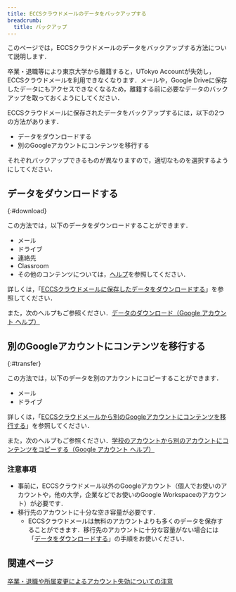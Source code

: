 ```yaml
---
title: ECCSクラウドメールのデータをバックアップする
breadcrumb:
  title: バックアップ
---
```


このページでは，ECCSクラウドメールのデータをバックアップする方法について説明します．

卒業・退職等により東京大学から離籍すると，UTokyo Accountが失効し，ECCSクラウドメールを利用できなくなります．メールや，Google Driveに保存したデータにもアクセスできなくなるため，離籍する前に必要なデータのバックアップを取っておくようにしてください．

ECCSクラウドメールに保存されたデータをバックアップするには，以下の2つの方法があります．

* データをダウンロードする
* 別のGoogleアカウントにコンテンツを移行する

それぞれバックアップできるものが異なりますので，適切なものを選択するようにしてください．

## データをダウンロードする
{:#download}

この方法では，以下のデータをダウンロードすることができます．

* メール
* ドライブ
* 連絡先
* Classroom
* その他のコンテンツについては，[ヘルプ](https://support.google.com/accounts/answer/3024190)を参照してください．

詳しくは，「[ECCSクラウドメールに保存したデータをダウンロードする](download/)」を参照してください．

また，次のヘルプもご参照ください．[データのダウンロード（Google アカウント ヘルプ）](https://support.google.com/accounts/answer/3024190)

## 別のGoogleアカウントにコンテンツを移行する
{:#transfer}

この方法では，以下のデータを別のアカウントにコピーすることができます．

* メール
* ドライブ

詳しくは，「[ECCSクラウドメールから別のGoogleアカウントにコンテンツを移行する](transfer/)」を参照してください．

また，次のヘルプもご参照ください．[学校のアカウントから別のアカウントにコンテンツをコピーする（Google アカウント ヘルプ）](https://support.google.com/accounts/answer/6386856)

### 注意事項

* 事前に，ECCSクラウドメール以外のGoogleアカウント（個人でお使いのアカウントや，他の大学，企業などでお使いのGoogle Workspaceのアカウント）が必要です．
* 移行先のアカウントに十分な空き容量が必要です．
  * ECCSクラウドメールは無料のアカウントよりも多くのデータを保存することができます．移行先のアカウントに十分な容量がない場合には「[データをダウンロードする](#download)」の手順をお使いください．

## 関連ページ

[卒業・退職や所属変更によるアカウント失効についての注意](/systems/leave/)
